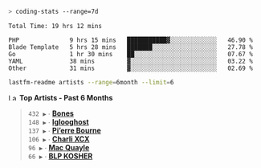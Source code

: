 ```zsh
> coding-stats --range=7d
```

<!--START_SECTION:waka-->

```text
Total Time: 19 hrs 12 mins

PHP              9 hrs 15 mins   ███████████▓░░░░░░░░░░░░░   46.90 %
Blade Template   5 hrs 28 mins   ███████░░░░░░░░░░░░░░░░░░   27.78 %
Go               1 hr 30 mins    ██░░░░░░░░░░░░░░░░░░░░░░░   07.67 %
YAML             38 mins         ▓░░░░░░░░░░░░░░░░░░░░░░░░   03.22 %
Other            31 mins         ▓░░░░░░░░░░░░░░░░░░░░░░░░   02.69 %
```

<!--END_SECTION:waka-->

```zsh
lastfm-readme artists --range=6month --limit=6
```

<!--START_LASTFM_ARTISTS:{"period": "6month", "rows": 6}-->
<a href="https://last.fm" target="_blank"><img src="https://user-images.githubusercontent.com/17434202/215290617-e793598d-d7c9-428f-9975-156db1ba89cc.svg" alt="Last.fm Logo" width="18" height="13"/></a> **Top Artists - Past 6 Months**

> `432 ▶️` ∙ **[Bones](https://www.last.fm/music/Bones)**<br/>
> `148 ▶️` ∙ **[Iglooghost](https://www.last.fm/music/Iglooghost)**<br/>
> `137 ▶️` ∙ **[Pi’erre Bourne](https://www.last.fm/music/Pi%E2%80%99erre+Bourne)**<br/>
> `106 ▶️` ∙ **[Charli XCX](https://www.last.fm/music/Charli+XCX)**<br/>
> `96 ▶️` ∙ **[Mac Quayle](https://www.last.fm/music/Mac+Quayle)**<br/>
> `66 ▶️` ∙ **[BLP KOSHER](https://www.last.fm/music/BLP+KOSHER)**<br/>
<!--END_LASTFM_ARTISTS-->

